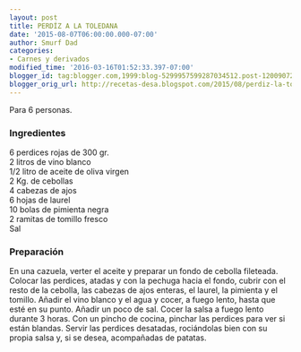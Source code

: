 ```yaml
---
layout: post
title: PERDÍZ A LA TOLEDANA
date: '2015-08-07T06:00:00.000-07:00'
author: Smurf Dad
categories:
- Carnes y derivados
modified_time: '2016-03-16T01:52:33.397-07:00'
blogger_id: tag:blogger.com,1999:blog-5299957599287034512.post-1200907237593577473
blogger_orig_url: http://recetas-desa.blogspot.com/2015/08/perdiz-la-toledana.html
---
```


Para 6 personas.<br /><h3>Ingredientes</h3>6 perdices rojas de 300 gr.<br />2 litros de vino blanco<br />1/2 litro de aceite de oliva virgen<br />2 Kg. de cebollas<br />4 cabezas de ajos<br />6 hojas de laurel<br />10 bolas de pimienta negra<br />2 ramitas de tomillo fresco<br />Sal<br /><h3>Preparación</h3>En una cazuela, verter el aceite y preparar un fondo de cebolla fileteada. Colocar las perdices, atadas y con la pechuga hacia el fondo, cubrir con el resto de la cebolla, las cabezas de ajos enteras, el laurel, la pimienta y el tomillo. Añadir el vino blanco y el agua y cocer, a fuego lento, hasta que esté en su punto. Añadir un poco de sal. Cocer la salsa a fuego lento durante 3 horas. Con un pincho de cocina, pinchar las perdices para ver si están blandas. Servir las perdices desatadas, rociándolas bien con su propia salsa y, si se desea, acompañadas de patatas.